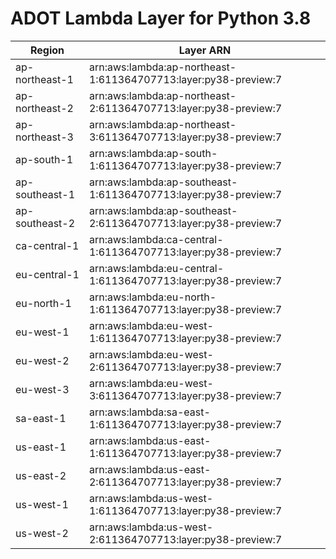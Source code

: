 # ADOT Lambda Layer for Python 3.8
| Region | Layer ARN |
|  ----  | ----  |
|  ap-northeast-1  |  arn:aws:lambda:ap-northeast-1:611364707713:layer:py38-preview:7  |
|  ap-northeast-2  |  arn:aws:lambda:ap-northeast-2:611364707713:layer:py38-preview:7  |
|  ap-northeast-3  |  arn:aws:lambda:ap-northeast-3:611364707713:layer:py38-preview:7  |
|  ap-south-1  |  arn:aws:lambda:ap-south-1:611364707713:layer:py38-preview:7  |
|  ap-southeast-1  |  arn:aws:lambda:ap-southeast-1:611364707713:layer:py38-preview:7  |
|  ap-southeast-2  |  arn:aws:lambda:ap-southeast-2:611364707713:layer:py38-preview:7  |
|  ca-central-1  |  arn:aws:lambda:ca-central-1:611364707713:layer:py38-preview:7  |
|  eu-central-1  |  arn:aws:lambda:eu-central-1:611364707713:layer:py38-preview:7  |
|  eu-north-1  |  arn:aws:lambda:eu-north-1:611364707713:layer:py38-preview:7  |
|  eu-west-1  |  arn:aws:lambda:eu-west-1:611364707713:layer:py38-preview:7  |
|  eu-west-2  |  arn:aws:lambda:eu-west-2:611364707713:layer:py38-preview:7  |
|  eu-west-3  |  arn:aws:lambda:eu-west-3:611364707713:layer:py38-preview:7  |
|  sa-east-1  |  arn:aws:lambda:sa-east-1:611364707713:layer:py38-preview:7  |
|  us-east-1  |  arn:aws:lambda:us-east-1:611364707713:layer:py38-preview:7  |
|  us-east-2  |  arn:aws:lambda:us-east-2:611364707713:layer:py38-preview:7  |
|  us-west-1  |  arn:aws:lambda:us-west-1:611364707713:layer:py38-preview:7  |
|  us-west-2  |  arn:aws:lambda:us-west-2:611364707713:layer:py38-preview:7  |